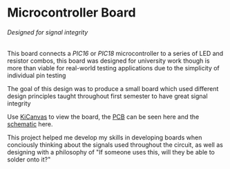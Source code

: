 <h1>Microcontroller Board</h1>
<h6>Designed for signal integrity</h6>

This board connects a _PIC16_ or _PIC18_ microcontroller to a series of LED and resistor combos, this board was designed for university work though is more than viable for real-world testing applications due to the simplicity of individual pin testing

The goal of this design was to produce a small board which used different design principles taught throughout first semester to have great signal integrity

Use [KiCanvas](https://kicanvas.org/) to view the board, the [PCB](https://kicanvas.org/?github=https%3A%2F%2Fgithub.com%2Fbwug%2FMicrocontroller-Board%2Fblob%2Fmain%2Fsignal_board.kicad_pcb) can be seen here and the [schematic](https://kicanvas.org/?github=https%3A%2F%2Fgithub.com%2Fbwug%2FMicrocontroller-Board%2Fblob%2Fmain%2Fsignal_board.kicad_sch) here.

This project helped me develop my skills in developing boards when conciously thinking about the signals used throughout the circuit, as well as designing with a philosophy of "If someone uses this, will they be able to solder onto it?"
